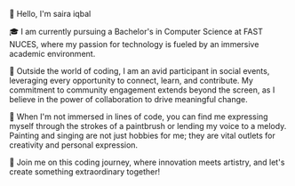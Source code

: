 
👋 Hello, I'm saira iqbal

🎓 I am currently pursuing a Bachelor's in Computer Science at FAST NUCES, where my passion for technology is fueled by an immersive academic environment.

🚀 Outside the world of coding, I am an avid participant in social events, leveraging every opportunity to connect, learn, and contribute. My commitment to community engagement extends beyond the screen, as I believe in the power of collaboration to drive meaningful change.

🎨 When I'm not immersed in lines of code, you can find me expressing myself through the strokes of a paintbrush or lending my voice to a melody. Painting and singing are not just hobbies for me; they are vital outlets for creativity and personal expression.

🌟 Join me on this coding journey, where innovation meets artistry, and let's create something extraordinary together!

